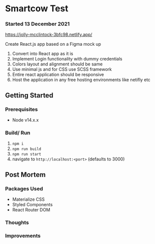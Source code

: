 # Smartcow Test

### Started 13 December 2021
https://jolly-mcclintock-3bfc98.netlify.app/

Create React.js app based on a Figma mock up

1. Convert into React app as it is
2. Implement Login functionality with dummy credentials
3. Colors layout and alignment should be same
4. Use minimal js and for CSS use SCSS framework
5. Entire react application should be responsive
6. Host the application in any free hosting environments like netifly etc 

## Getting Started

### Prerequisites

- Node v14.x.x

### Build/ Run

1. `npm i`
2. `npm run build`
3. `npm run start`
4. navigate to `http://localhost:<port>` (defaults to 3000)

## Post Mortem

### Packages Used

- Materialize CSS
- Styled Components
- React Router DOM

### Thoughts

### Improvements
